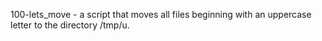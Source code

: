 100-lets_move - a script that moves all files beginning with an uppercase letter to the directory /tmp/u.
